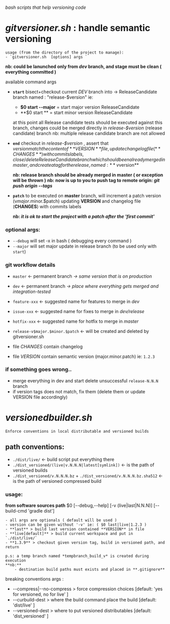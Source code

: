 *bash scripts that help versioning code*

# *gitversioner.sh*  : handle semantic versioning 

    usage (from the directory of the project to manage):
    - `gitversioner.sh  [options] args `
**nb: could be lanunched only from *dev* branch, and stage must be clean ( everything committed )**  

 
available command args   
 
- **`start`** bisect+checkout current *DEV* branch into ->  ReleaseCandidate branch named : "release-$version" 
    ie:
     - **$0 start --major**  = start major version ReleaseCandidate
     - **$0 start **  = start minor version ReleaseCandidate
     
    at this point all Release candidate tests should be executed against this branch, changes could be merged directly
          in *release-$version* (release candidate) branch 
          nb: multiple release candidate branch are not allowed
           
- **`end`** 
        checkout in *release-$version* , assert that $version match the content of **VERSION** file ,
            update changelog file (**CHANGES**) with commits labels,
            close/delete ReleaseCandidate branch which should been already merged in master, and create a tag for the release,
             named : **v$version**
             
     **nb: release branch should be already merged in master ( or exception will be thrown )**
     **nb: now is up to you to push tag to remote origin: *git push origin --tags***
                
- **`patch`**
        to be executed on **master** branch, will increment a patch version (v$major.$minor.$patch) updating **VERSION**
        and changelog file (**CHANGES**) with commits labels  

    **nb: *it is ok to start the project with a patch after the 'first commit'***
  
### optional args:
- `--debug` will set -x in bash ( debugging every command )
- `--major` will set major update in release branch (to be used only with `start`)

### git workflow details
 - `master` <- permanent branch *-> same version that is on production* 
 - `dev` <- permanent branch *-> place where everything gets merged and integration-tested*  
 - `feature-xxx` <- suggested name for features to merge in *dev* 
 - `issue-xxx` <- suggested name for fixes to merge in *dev/release* 
 - `hotfix-xxx` <- suggested name for hotfix to merge in *master* 
 - `release-v$major.$minor.$patch` <- will be created and deleted by gitversioner.sh
  
 - file *CHANGES* contain changelog
 - file *VERSION* contain semantic version (major.minor.patch) ie: `1.2.3`
 


### if something goes wrong..
- merge everything in dev and start delete unsuccessful `release-N.N.N` branch 
- if version tags does not match, fix them (delete them or update VERSION file accordingly) 

# *versionedbuilder.sh*
    Enforce conventions in local distributable and versioned builds
        
## path conventions:
- `./dist/live/` <- build script put everything there
- `./dist_versioned/(live|v.N.N.N|latest[symlink])` <- is the path of versioned builds
- `./dist_versioned/v.N.N.N.bz` +  `./dist_versioned/v.N.N.N.bz.sha512` <- is the path of versioned compressed build
###  usage:
  **from software sources path**
    $0 [--debug,--help] [-v (live|last|N.N.N)] [--build-cmd 'gradle dist']
      
    - all args are optionals ( default will be used )  
    - version can be given without '-v' ie: ( $0 last|live|1.2.3 )
    - **last** > build last version contained **VERSION** in file
    - **live[default]** > build current workspace and put in `./dist/live/` 
    - **1.3.9** > checkout given version tag, build in versioned path, and return  
    
    p.s: a temp branch named *tempbranch_build_v* is created during execution
    **nb:**
        - destination build paths must exists and placed in **.gitignore**
        
breaking conventions args : 
  
- --compress|--no-compress  > force compression choices [default: 'yes for versioned, no for live' ]  
- --curbuild-dest  > where the build command place the build [default: 'dist/live' ]  
- --versioned-dest  > where to put versioned distributables [default: 'dist_versioned' ]  
